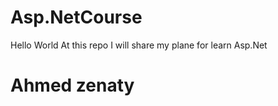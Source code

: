 # Asp.NetCourse
Hello World At this repo I will share my plane for learn Asp.Net
<h1>Ahmed zenaty<h1>
